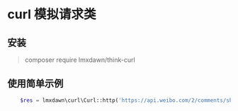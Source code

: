 
# curl 模拟请求类

## 安装
> composer require lmxdawn/think-curl

## 使用简单示例

```php
    $res = lmxdawn\curl\Curl::http('https://api.weibo.com/2/comments/show.json',['json' => '{"hh":123}'],'GET');
```


